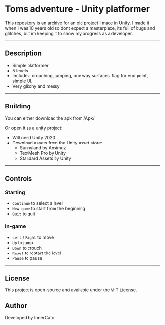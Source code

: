 # Toms adventure - Unity platformer

This repository is an archive for an old project I made in Unity. 
I made it when I was 10 years old so dont expect a masterpiece, its full of bugs and glitches,
but im keeping it to show my progress as a developer.

---

## Description

- Simple platformer
- 5 levels
- Includes: crouching, jumping, one way surfaces, flag for end point, simple UI.
- Very glitchy and messy

---

## Building

You can either download the apk from /Apk/

Or open it as a unity project:

- Will need Unity 2020
- Download assets from the Unity asset store:
    - Sunnyland by Ansimuz
    - TextMesh Pro by Unity
    - Standard Assets by Unity

---

## Controls

### Starting
- `Continue` to select a level
- `New game` to start from the beginning
- `Quit` to quit

### In-game
- `Left` / `Right` to move  
- `Up` to jump  
- `Down` to crouch  
- `Reset` to restart the level  
- `Pause` to pause

---

## License

This project is open-source and available under the MIT License.

## Author

Developed by InnerCato